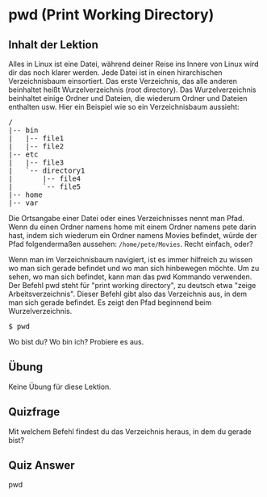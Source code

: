 # pwd (Print Working Directory)

## Inhalt der Lektion

Alles in Linux ist eine Datei, während deiner Reise ins Innere von Linux wird dir das noch klarer werden. Jede Datei ist in einen hirarchischen Verzeichnisbaum einsortiert. Das erste Verzeichnis, das alle anderen beinhaltet heißt Wurzelverzeichnis (root directory). Das Wurzelverzeichnis beinhaltet einige Ordner und Dateien, die wiederum Ordner und Dateien enthalten usw. Hier ein Beispiel wie so ein Verzeichnisbaum aussieht:

<pre>/
|-- bin
|   |-- file1
|   |-- file2
|-- etc
|   |-- file3
|   `-- directory1
|       |-- file4
|       `-- file5
|-- home
|-- var
</pre>

Die Ortsangabe einer Datei oder eines Verzeichnisses nennt man Pfad. Wenn du einen Ordner namens home mit einem Ordner namens pete darin hast, indem sich wiederum ein Ordner namens Movies befindet, würde der Pfad folgendermaßen aussehen: `/home/pete/Movies`. Recht einfach, oder?

Wenn man im Verzeichnisbaum navigiert, ist es immer hilfreich zu wissen wo man sich gerade befindet und wo man sich hinbewegen möchte. Um zu sehen, wo man sich befindet, kann man das pwd Kommando verwenden. Der Befehl pwd steht für "print working directory", zu deutsch etwa "zeige Arbeitsverzeichnis". Dieser Befehl gibt also das Verzeichnis aus, in dem man sich gerade befindet. Es zeigt den Pfad beginnend beim Wurzelverzeichnis.

<pre>$ pwd</pre>

Wo bist du? Wo bin ich? Probiere es aus.

## Übung

Keine Übung für diese Lektion.

## Quizfrage

Mit welchem Befehl findest du das Verzeichnis heraus, in dem du gerade bist?

## Quiz Answer

pwd
